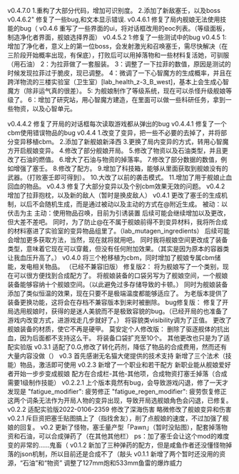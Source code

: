 v0.4.7.0
1.重构了大部分代码，增加可识别度。
2.添加了新敌塞壬，以及boss
v0.4.6.2"
修复了一些bug,和文本显示错误.
v0.4.6.1
修复了局内舰娘无法使用技能的bug（
v0.4.6
重写了一些界面的ui，将对话框改用的eoc列表。（等级面板，制造净化者界面，舰娘选择界面）
v0.4.5.2
1:修复了一些测试中的bug
v0.4.5
1:增加了净化者，意义上的第一位boss，会发射激光和召唤塞壬，需尽快解决（在三阶段开始概率出现，有保底），打败后可以用掉落物和一些材料复活她，可驯服（用石油）
2：为拉菲做了一套服装。
3：调整了一下拉菲的数值，原因是测试的时候发现拉菲过于脆皮，现已调整。
4：微调了一下心智魔方的生成概率，并且在跨洋物流的三楼实验室（卫生室）[lab_health_z-3_B_west]，基本上会生成心智魔方（除非运气真的很差）。
5: 为舰娘制作了等级系统，现在可以杀怪升级舰娘等级了。
6：增加了研究站，用心智魔方建造，在里面可以做一些科研任务，拿到一些物资，以及心智单元。

v0.4.4.2
修复了开局的对话框每次读取游戏都从弹出的bug
v0.4.4.1
修复了一个cbm使用错误物品的bug
v0.4.4
1.改变了变异，把一些不必要的去掉了，并将部分变异移植cbm。
2.添加了新舰娘新泽西
3.更换了局内变异的方式，转用心智魔方开启舰娘变异。
4.修改了部分舰娘开局。
5.修改了物资以及石油类型，并且更改了石油的燃值。
6.增大了石油与物资的掉落率。
7.修改了部分数据的数值，例如增强了塞壬。
8.修改了配方。
9.增加了科技箱，能够从里面获取到舰娘没有的武器。（打败塞壬即可得到）。
10.大改了以前的袭击模式。
11.增加了用于舰娘止血回血的物品。
v0.4.3
修复了大部分变异以及个别cbm效果无效的问题。
v0.4.2
增加了拉菲抱枕，以及新的敌人（暂时是换皮敌人）
v0.4.1
更改了塞壬的生成机制，以后不会随机生成，而是通过被动以及主动的方式在@附近生成。
被动：以伏击为主
主动：使用物品召唤，目前为引诱装置
后续可能会继续增加以及更改，但大差不差吧。
同时，为了防止@在不属于舰娘前得不到变异材料，我将所合成的材料塞进了实验室的变异物品组里了。（lab_mutagen_ingredients）
后续可能会增加更多获取方法，当然，现在就将就用吧。
同时我将舰娘空间更改成了装备类型，意味着它现在可以穿戴，但没有任何附加效果。（其实是因为原本的容器类让我血压升高了。）
v0.4.0
将三个枪移植为cbm，同时增加了舰娘专属cbm储能，发电相关物品。
（已经不兼容旧版）
修复版2：
将为舰娘写了一个类别，现在可以很方便找到合成配方了。
将舰娘装备的口袋另写为了舰娘空间，一个舰娘装备能够容纳十个舰娘空间。（以此避免过多存储导致的卡顿。）
同时为舰娘装备添加了类似恒温的效果，现在只要不是极端温度都能够适应了。
为老版本提供了装备更换功能，这将会在存档不兼容版本到来时被删除。
bug修复版：
修复了开局选用舰娘时，获得的是迷人美貌而不是极致容貌的bug。（已经开局的也准备了游戏内改变方式，进游戏走几步就好了。）
将容貌类visibility调为了正值。
更改了舰娘装备的材质，使它不再是硬甲。
莫安定个人修改版：
删除了驱逐舰体的抗出血，因为后面都不支持这么干。
将装备口袋扩充至10个。
其他更改也只是为了适配实验版
v0.3.1
适配了0.G,修改了转化药剂，降低了物品的合成费用，然而还有大量内容没做（）
v0.3
首先感谢无名猫大佬提供的技术支持
新增了三个法术（技能）物品，激活即可使用
v0.2.3
新增了一个职业和若干配方
新职业能从舰娘爱好者开始一步步变成舰娘
配方在合成栏-其他-其他项，合成物资打塞壬掉落（合成需要1级制作技能）
v0.2.2.1
上个版本竟然有bug，会导致游戏闪退，修了一天才发现是
"fatigue_modifier":     疲劳修正
"fatigue_regen_modifier":  疲劳恢复修正
这两个词条无法作为开局人物的变异出现，导致开局选舰娘角色会闪退，已修复。
v0.2.2
适配实验版2022-0106-2359
修改了深海伤害
略微修改了舰娘变异和伤害
v0.2.1
斥巨资把塞壬贴图搞上了（指找舍友），削了点舰娘的速度，不过加强了舰娘的回复。
v0.2
更新了怪物，塞壬量产型「Pawn」（暂时没贴图），配套掉落物资和石油，可以合成弹药了（在其他其他栏）
ps：加了塞壬会让这个mod的难度变的非常的......鬼畜（
v0.1.2
新加了三种弹药的配方，但是咸鱼作者还没懂怪物掉落的json机制，所以目前还是合成不了（敲头
v0.1.1
新增了两个暂时还没用的资源，“石油”和“物资”
调整了127mm炮和533mm鱼雷的爆炸威力
